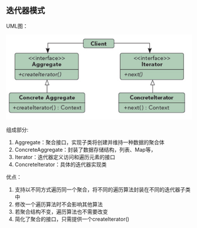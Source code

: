 ## 迭代器模式

UML图：

![Alt text](../../../../img/iteratorPatternUML.png)

组成部分:
1. Aggregate：聚合接口，实现子类将创建并维持一种数据的聚合体
2. ConcreteAggregate：封装了数据存储结构，列表、Map等，
3. Iterator：迭代器定义访问和遍历元素的接口
4. ConcreteIterator：具体的迭代器实现类

优点：
1. 支持以不同方式遍历同一个聚合，将不同的遍历算法封装在不同的迭代器子类中
2. 修改一个遍历算法时不会影响其他算法
3. 若聚合结构不变，遍历算法也不需要改变
4. 简化了聚合的接口，只需提供一个createIterator()